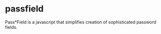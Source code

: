 passfield
=========

Pass*Field is a javascript that simplifies creation of sophisticated password fields.